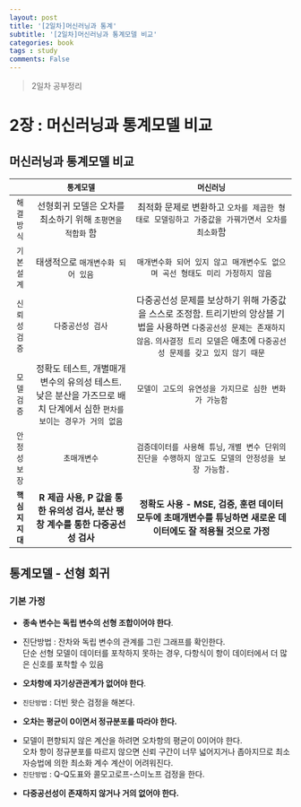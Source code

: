 ```yaml
---
layout: post
title: '[2일차]머신러닝과 통계'
subtitle: '[2일차]머신러닝과 통계모델 비교'
categories: book
tags : study
comments: False
---
```

> 2일차 공부정리

# 2장 : 머신러닝과 통계모델 비교

## 머신러닝과 통계모델 비교  
| | `통계모델` | `머신러닝`|
| :---: | :---: | :----: |
| `해결방식` | 선형회귀 모델은 오차를 최소하기 위해 `초평면을 적합화` 함 | 최적화 문제로 변환하고 `오차를 제곱한 형태로 모델링하고 가중값을 가꿔가면서 오차를 최소화`함 | 
| `기본설계` | 태생적으로 `매개변수화 되어 있음` | `매개변수화 되어 있지 않고 매개변수도 없으며 곡선 형태도 미리 가정하지 않음` |
| `신뢰성검증` | `다중공선성 검사` | 다중공선성 문제를 보상하기 위해 가중값을 스스로 조정함. 트리기반의 앙상블 기법을 사용하면 `다중공선성 문제는 존재하지 않음`. `의사결정 트리 모델`은 애초에 `다중공선성 문제를 갖고 있지 않기 때문` |
| `모델검증` | 정확도 테스트, 개별매개변수의 유의성 테스트. 낮은 분산을 가즈므로 배치 단계에서 심한 `편차를 보이는 경우가 거의 없음` | `모델이 고도의 유연성을 가지므로 심한 변화가 가능함` |
| `안정성보장` | `초매개변수` | `검증데이터를 사용해 튜닝`, `개별 변수 단위의 진단을 수행하지 않고도 모델의 안정성을 보장 가능함.` |
| **`핵심지지대`** | **R 제곱 사용, P 값을 통한 유의성 검사, 분산 팽창 계수를 통한 다중공선성 검사** | **정확도 사용 - MSE, 검증, 훈련 데이터 모두에 초매개변수를 튜닝하면 새로운 데이터에도 잘 적용될 것으로 가정** | 

## 통계모델 - 선형 회귀
### 기본 가정
 - **종속 변수는 독립 변수의 선형 조합이어야 한다**.
+ 진단방법 : 잔차와 독립 변수의 관계를 그린 그래프를 확인한다.  
단순 선형 모델이 데이터를 포착하지 못하는 경우, 다항식이 항이 데이터에서 더 많은 신호를 포착할 수 있음
 - **오차항에 자기상관관계가 없어야 한다**.
+ `진단방법` : 더빈 왓슨 검정을 해본다.
 - **오차는 평균이 0이면서 정규분포를 따라야 한다.**
+ 모델이 편향되지 않은 계산을 하려면 오차항의 평균이 0이어야 한다.  
오차 항이 정규분포를 따르지 않으면 신뢰 구간이 너무 넓어지거나 좁아지므로 최소 자승법에 의한 최소화 계수 계산이 어려워진다.
+ `진단방법` : Q-Q도표와 콜모고로프-스미노프 검정을 한다.
 - **다중공선성이 존재하지 않거나 거의 없어야 한다.**
